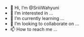- 👋 Hi, I’m @SriiiWahyuni
- 👀 I’m interested in ...
- 🌱 I’m currently learning ...
- 💞️ I’m looking to collaborate on ...
- 📫 How to reach me ...

<!---
SriiiWahyuni/SriiiWahyuni is a ✨ special ✨ repository because its `README.md` (this file) appears on your GitHub profile.
You can click the Preview link to take a look at your changes.
--->
